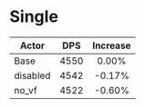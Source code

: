 # Single
| Actor | DPS | Increase |
|---|:---:|:---:|
|Base|4550|0.00%|
|disabled|4542|-0.17%|
|no_vf|4522|-0.60%|
